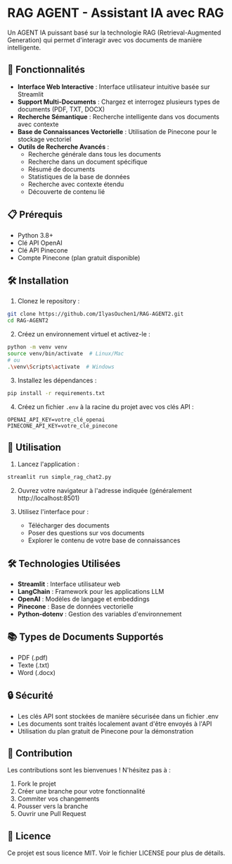 # RAG AGENT - Assistant IA avec RAG

Un AGENT IA puissant basé sur la technologie RAG (Retrieval-Augmented Generation) qui permet d'interagir avec vos documents de manière intelligente.

## 🚀 Fonctionnalités

- **Interface Web Interactive** : Interface utilisateur intuitive basée sur Streamlit
- **Support Multi-Documents** : Chargez et interrogez plusieurs types de documents (PDF, TXT, DOCX)
- **Recherche Sémantique** : Recherche intelligente dans vos documents avec contexte
- **Base de Connaissances Vectorielle** : Utilisation de Pinecone pour le stockage vectoriel
- **Outils de Recherche Avancés** :
  - Recherche générale dans tous les documents
  - Recherche dans un document spécifique
  - Résumé de documents
  - Statistiques de la base de données
  - Recherche avec contexte étendu
  - Découverte de contenu lié

## 📋 Prérequis

- Python 3.8+
- Clé API OpenAI
- Clé API Pinecone
- Compte Pinecone (plan gratuit disponible)

## 🛠️ Installation

1. Clonez le repository :
```bash
git clone https://github.com/IlyasOuchen1/RAG-AGENT2.git
cd RAG-AGENT2
```

2. Créez un environnement virtuel et activez-le :
```bash
python -m venv venv
source venv/bin/activate  # Linux/Mac
# ou
.\venv\Scripts\activate  # Windows
```

3. Installez les dépendances :
```bash
pip install -r requirements.txt
```

4. Créez un fichier `.env` à la racine du projet avec vos clés API :
```
OPENAI_API_KEY=votre_clé_openai
PINECONE_API_KEY=votre_clé_pinecone
```

## 🚀 Utilisation

1. Lancez l'application :
```bash
streamlit run simple_rag_chat2.py
```

2. Ouvrez votre navigateur à l'adresse indiquée (généralement http://localhost:8501)

3. Utilisez l'interface pour :
   - Télécharger des documents
   - Poser des questions sur vos documents
   - Explorer le contenu de votre base de connaissances

## 🛠️ Technologies Utilisées

- **Streamlit** : Interface utilisateur web
- **LangChain** : Framework pour les applications LLM
- **OpenAI** : Modèles de langage et embeddings
- **Pinecone** : Base de données vectorielle
- **Python-dotenv** : Gestion des variables d'environnement

## 📚 Types de Documents Supportés

- PDF (.pdf)
- Texte (.txt)
- Word (.docx)

## 🔒 Sécurité

- Les clés API sont stockées de manière sécurisée dans un fichier .env
- Les documents sont traités localement avant d'être envoyés à l'API
- Utilisation du plan gratuit de Pinecone pour la démonstration

## 🤝 Contribution

Les contributions sont les bienvenues ! N'hésitez pas à :
1. Fork le projet
2. Créer une branche pour votre fonctionnalité
3. Commiter vos changements
4. Pousser vers la branche
5. Ouvrir une Pull Request

## 📝 Licence

Ce projet est sous licence MIT. Voir le fichier LICENSE pour plus de détails. 
